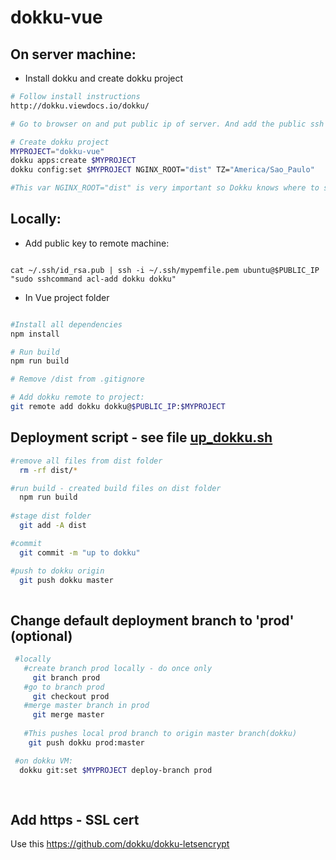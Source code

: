 # dokku-vue

## On server machine:

- Install dokku and create dokku project 
```bash
# Follow install instructions
http://dokku.viewdocs.io/dokku/

# Go to browser on and put public ip of server. And add the public ssh key.

# Create dokku project
MYPROJECT="dokku-vue" 
dokku apps:create $MYPROJECT
dokku config:set $MYPROJECT NGINX_ROOT="dist" TZ="America/Sao_Paulo" 

#This var NGINX_ROOT="dist" is very important so Dokku knows where to serve files
``` 

## Locally:

- Add public key to remote machine:
``` 

cat ~/.ssh/id_rsa.pub | ssh -i ~/.ssh/mypemfile.pem ubuntu@$PUBLIC_IP "sudo sshcommand acl-add dokku dokku"

```

- In Vue project folder

```bash

#Install all dependencies
npm install

# Run build
npm run build

# Remove /dist from .gitignore

# Add dokku remote to project:
git remote add dokku dokku@$PUBLIC_IP:$MYPROJECT
```

## Deployment script - see file [up_dokku.sh](https://github.com/evzpav/dokku-example-vue/blob/master/up_dokku.sh)
```bash
#remove all files from dist folder
  rm -rf dist/* 

#run build - created build files on dist folder
  npm run build 
  
#stage dist folder 
  git add -A dist 

#commit 
  git commit -m "up to dokku" 

#push to dokku origin
  git push dokku master 
  
``` 

## Change default deployment branch to 'prod' (optional)
 ```bash
  #locally
    #create branch prod locally - do once only
      git branch prod
    #go to branch prod
      git checkout prod
    #merge master branch in prod
      git merge master
   
    #This pushes local prod branch to origin master branch(dokku)
     git push dokku prod:master
 
  #on dokku VM:
   dokku git:set $MYPROJECT deploy-branch prod
   
   
 ``` 

## Add https - SSL cert
Use this https://github.com/dokku/dokku-letsencrypt
